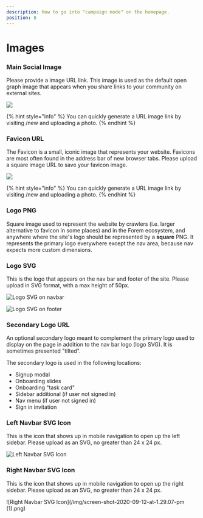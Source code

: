 ```yaml
---
description: How to go into "campaign mode" on the homepage.
position: 8
---
```


# Images

### Main Social Image

Please provide a image URL link. This image is used as the default open graph image that appears when you share links to your community on external sites.

![](/img/screen-shot-2020-09-12-at-1.18.21-pm.png)

{% hint style="info" %}
You can quickly generate a URL image link by visiting /new and uploading a photo.
{% endhint %}

### Favicon URL

The Favicon is a small, iconic image that represents your website. Favicons are most often found in the address bar of new browser tabs. Please upload a square image URL to save your favicon image.

![](/img/screen-shot-2020-09-12-at-1.22.37-pm.png)

{% hint style="info" %}
You can quickly generate a URL image link by visiting /new and uploading a photo.
{% endhint %}

### Logo PNG

Square image used to represent the website by crawlers \(i.e. larger alternative to favicon in some places\) and in the Forem ecosystem, and anywhere where the site's logo should be represented by a **square** PNG. It represents the primary logo everywhere except the nav area, because nav expects more custom dimensions.

### Logo SVG

This is the logo that appears on the nav bar and footer of the site. Please upload in SVG format, with a max height of 50px.

![Logo SVG on navbar](/img/screen-shot-2020-09-12-at-1.25.50-pm.png)

![Logo SVG on footer](/img/screen-shot-2020-09-12-at-1.26.40-pm.png)

### Secondary Logo URL

An optional secondary logo meant to complement the primary logo used to display on the page in addition to the nav bar logo \(logo SVG\). It is sometimes presented "tilted".

The secondary logo is used in the following locations:

- Signup modal
- Onboarding slides
- Onboarding "task card"
- Sidebar additional \(if user not signed in\)
- Nav menu \(if user not signed in\)
- Sign in invitation

### Left Navbar SVG Icon

This is the icon that shows up in mobile navigation to open up the left sidebar. Please upload as an SVG, no greater than 24 x 24 px.

![Left Navbar SVG Icon](/img/screen-shot-2020-09-12-at-1.29.07-pm.png)

### Right Navbar SVG Icon

This is the icon that shows up in mobile navigation to open up the right sidebar. Please upload as an SVG, no greater than 24 x 24 px.

![Right Navbar SVG Icon](/img/screen-shot-2020-09-12-at-1.29.07-pm (1).png)
